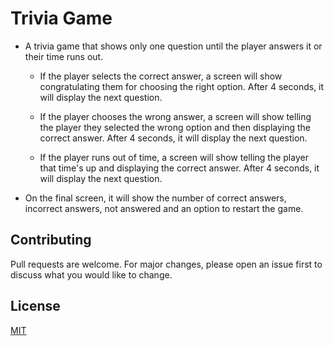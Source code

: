 # Trivia Game
* A trivia game that shows only one question until the player answers it or their time runs out.
  
  * If the player selects the correct answer, a screen will show congratulating them for choosing the right option. After 4 seconds, it will display the next question.

  * If the player chooses the wrong answer, a screen will show telling the player they selected the wrong option and then displaying the correct answer. After 4 seconds, it will display the next question.

  * If the player runs out of time, a screen will show telling the player that time's up and displaying the correct answer. After 4 seconds, it will display the next question.

* On the final screen, it will show the number of correct answers, incorrect answers, not answered and an option to restart the game.


## Contributing
Pull requests are welcome. For major changes, please open an issue first to discuss what you would like to change.


## License
[MIT](https://choosealicense.com/licenses/mit/)
